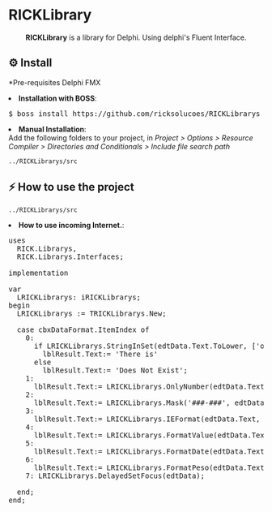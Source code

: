 # RICKLibrary

<p align="center">
  <b>RICKLibrary</b> is a library for Delphi. Using delphi's Fluent Interface.<br> 
</p>

<h2>⚙️ Install</h2>
<p>*Pre-requisites Delphi FMX</p>
<li><strong>Installation with BOSS</strong>: <br>
<pre>$ boss install https://github.com/ricksolucoes/RICKLibrarys</pre>

<li><strong>Manual Installation</strong>: <br>
Add the following folders to your project, in <em>Project &gt; Options &gt; Resource Compiler &gt; Directories and Conditionals &gt; Include file search path</em></li>
<pre><code>../RICKLibrarys/src</code></pre>

<h2>⚡️ How to use the project</h2>
<pre><code>../RICKLibrarys/src</code></pre>

<li><strong>How to use incoming Internet.</strong>: <br>

<pre><span class="pl-k">uses</span>
  RICK.Librarys,
  RICK.Librarys.Interfaces;

<span class="pl-k">implementation</span>

var
  LRICKLibrarys: iRICKLibrarys;
begin
  LRICKLibrarys := TRICKLibrarys.New;

  case cbxDataFormat.ItemIndex of
    0:
      if LRICKLibrarys.StringInSet(edtData.Text.ToLower, ['ok', 'cancel']) then
        lblResult.Text:= 'There is'
      else
        lblResult.Text:= 'Does Not Exist';
    1:
      lblResult.Text:= LRICKLibrarys.OnlyNumber(edtData.Text);
    2:
      lblResult.Text:= LRICKLibrarys.Mask('###-###', edtData.Text);
    3:
      lblResult.Text:= LRICKLibrarys.IEFormat(edtData.Text, 'RJ');
    4:
      lblResult.Text:= LRICKLibrarys.FormatValue(edtData.Text);
    5:
      lblResult.Text:= LRICKLibrarys.FormatDate(edtData.Text);
    6:
      lblResult.Text:= LRICKLibrarys.FormatPeso(edtData.Text);
    7: LRICKLibrarys.DelayedSetFocus(edtData);

  end;
end;</span></pre>
